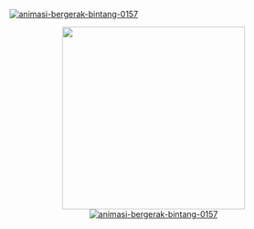 <a href="https://www.gambaranimasi.org/cat-bintang-280.htm"><img src="https://www.gambaranimasi.org/data/media/280/animasi-bergerak-bintang-0157.gif" border="0" alt="animasi-bergerak-bintang-0157" /></a>
    <p align="center"> 
<a href="https://t.me/yangmutebabi"><img src="https://telegra.ph/file/1cdbbd432ccb206eb4c9b.jpg" width="320" height="320"></a>
                            <a href="https://www.gambaranimasi.org/cat-bintang-280.htm"><img src="https://www.gambaranimasi.org/data/media/280/animasi-bergerak-bintang-0157.gif" border="0" alt="animasi-bergerak-bintang-0157" /></a>
